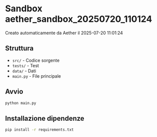 # Sandbox aether_sandbox_20250720_110124

Creato automaticamente da Aether il 2025-07-20 11:01:24

## Struttura
- `src/` - Codice sorgente
- `tests/` - Test
- `data/` - Dati
- `main.py` - File principale

## Avvio
```bash
python main.py
```

## Installazione dipendenze
```bash
pip install -r requirements.txt
```
